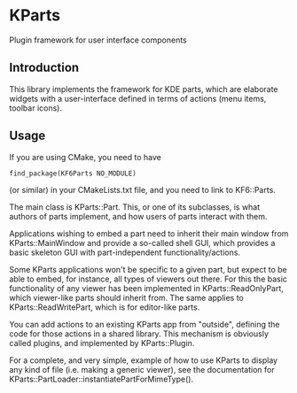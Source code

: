# KParts

Plugin framework for user interface components

## Introduction

This library implements the framework for KDE parts, which are
elaborate widgets with a user-interface defined in terms of actions
(menu items, toolbar icons).


## Usage

If you are using CMake, you need to have

    find_package(KF6Parts NO_MODULE)

(or similar) in your CMakeLists.txt file, and you need to link to KF6::Parts.

The main class is KParts::Part.  This, or one of its subclasses, is what authors
of parts implement, and how users of parts interact with them.

Applications wishing to embed a part need to inherit their main window from
KParts::MainWindow and provide a so-called shell GUI, which provides a basic
skeleton GUI with part-independent functionality/actions.

Some KParts applications won't be specific to a given part, but expect
to be able to embed, for instance, all types of viewers out there. For this
the basic functionality of any viewer has been implemented in
KParts::ReadOnlyPart, which viewer-like parts should inherit from.
The same applies to KParts::ReadWritePart, which is for editor-like parts.

You can add actions to an existing KParts app from "outside", defining
the code for those actions in a shared library. This mechanism is
obviously called plugins, and implemented by KParts::Plugin.

For a complete, and very simple, example of how to use KParts to display
any kind of file (i.e. making a generic viewer), see the documentation for
KParts::PartLoader::instantiatePartForMimeType().


